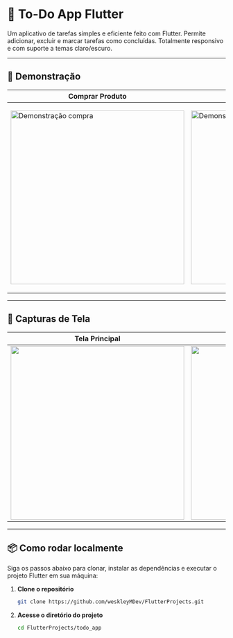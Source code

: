 # 📝 To-Do App Flutter

Um aplicativo de tarefas simples e eficiente feito com Flutter. Permite adicionar, excluir e marcar tarefas como concluídas. Totalmente responsivo e com suporte a temas claro/escuro.

---

## 🎥 Demonstração

| Comprar Produto | Novo Produto |
|----------------|------------------|
| <p align="left"><img src="https://github.com/user-attachments/assets/d2816b15-b4e1-41e1-8059-f7d76b91eefe" alt="Demonstração compra" height="400"/></p> | <p align="left"><img src="https://github.com/user-attachments/assets/e13a3a78-737e-488c-9c47-fab1191d6310" alt="Demonstração novo" height="400"/></p>

---

## 📸 Capturas de Tela

| Tela Principal | Tela Produtos | Tela Pedidos |
|----------------|------------------|------------------|
| <img src="https://github.com/user-attachments/assets/e98cfb0d-1b14-4a38-b3b6-628595dd97c7" height="400" /> | <img src="https://github.com/user-attachments/assets/50212b36-9ecb-430a-a8d2-0df354d35ae8" height="400" /> | <img src="https://github.com/user-attachments/assets/4726012a-15da-4b4b-8f71-ed807954f5c7" height="400" /> |

---

## 📦 Como rodar localmente

Siga os passos abaixo para clonar, instalar as dependências e executar o projeto Flutter em sua máquina:

1. **Clone o repositório**
   ```bash
   git clone https://github.com/weskleyMDev/FlutterProjects.git

2. **Acesse o diretório do projeto**
   ```bash
   cd FlutterProjects/todo_app
